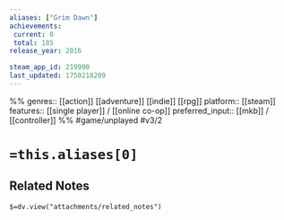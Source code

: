 ```yaml
---
aliases: ["Grim Dawn"]
achievements:
 current: 0
 total: 185
release_year: 2016

steam_app_id: 219990
last_updated: 1750218209
---
```

%%
genres:: [[action]] [[adventure]] [[indie]] [[rpg]]
platform:: [[steam]]
features:: [[single player]] / [[online co-op]]
preferred_input:: [[mkb]] / [[controller]]
%%
#game/unplayed
#v3/2

# `=this.aliases[0]`
## Related Notes
`$=dv.view("attachments/related_notes")`